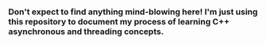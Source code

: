 ### Don't expect to find anything mind-blowing here! I'm just using this repository to document my process of learning C++ asynchronous and threading concepts.

